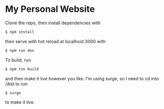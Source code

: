 # My Personal Website

Clone the repo, then install dependencies with
```bash
$ npm install
```
then serve with hot reload at localhost:3000 with
```bash
$ npm run dev
```
To build, run 
```bash
$ npm run build
```
and then make it live however you like. I'm using surge, so I need to cd into /dist to run 
```bash
$ surge
```
to make it live.
